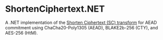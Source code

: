 # ShortenCiphertext.NET
A .NET implementation of the [Shorten Ciphertext (SC) transform](https://eprint.iacr.org/2024/875) for AEAD commitment using ChaCha20-Poly1305 (AEAD), BLAKE2b-256 (CTY), and AES-256 (HtM).
